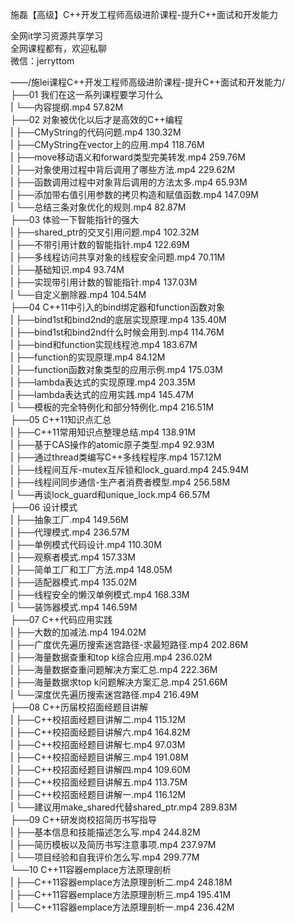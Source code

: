 施磊【高级】C++开发工程师高级进阶课程-提升C++面试和开发能力

全网it学习资源共享学习<br>全网课程都有，欢迎私聊<br>微信：jerryttom<br>

——/施lei课程C++开发工程师高级进阶课程-提升C++面试和开发能力/<br> ├──01 我们在这一系列课程要学习什么<br> | └──内容提纲.mp4 57.82M<br> ├──02 对象被优化以后才是高效的C++编程<br> | ├──CMyString的代码问题.mp4 130.32M<br> | ├──CMyString在vector上的应用.mp4 118.76M<br> | ├──move移动语义和forward类型完美转发.mp4 259.76M<br> | ├──对象使用过程中背后调用了哪些方法.mp4 229.62M<br> | ├──函数调用过程中对象背后调用的方法太多.mp4 65.93M<br> | ├──添加带右值引用参数的拷贝构造和赋值函数.mp4 147.09M<br> | └──总结三条对象优化的规则.mp4 82.87M<br> ├──03 体验一下智能指针的强大<br> | ├──shared_ptr的交叉引用问题.mp4 102.32M<br> | ├──不带引用计数的智能指针.mp4 122.69M<br> | ├──多线程访问共享对象的线程安全问题.mp4 70.11M<br> | ├──基础知识.mp4 93.74M<br> | ├──实现带引用计数的智能指针.mp4 137.03M<br> | └──自定义删除器.mp4 104.54M<br> ├──04 C++11中引入的bind绑定器和function函数对象<br> | ├──bind1st和bind2nd的底层实现原理.mp4 135.40M<br> | ├──bind1st和bind2nd什么时候会用到.mp4 114.76M<br> | ├──bind和function实现线程池.mp4 183.67M<br> | ├──function的实现原理.mp4 84.12M<br> | ├──function函数对象类型的应用示例.mp4 175.03M<br> | ├──lambda表达式的实现原理.mp4 203.35M<br> | ├──lambda表达式的应用实践.mp4 145.47M<br> | └──模板的完全特例化和部分特例化.mp4 216.51M<br> ├──05 C++11知识点汇总<br> | ├──C++11常用知识点整理总结.mp4 138.91M<br> | ├──基于CAS操作的atomic原子类型.mp4 92.93M<br> | ├──通过thread类编写C++多线程程序.mp4 157.12M<br> | ├──线程间互斥-mutex互斥锁和lock_guard.mp4 245.94M<br> | ├──线程间同步通信-生产者消费者模型.mp4 256.58M<br> | └──再谈lock_guard和unique_lock.mp4 66.57M<br> ├──06 设计模式<br> | ├──抽象工厂.mp4 149.56M<br> | ├──代理模式.mp4 236.57M<br> | ├──单例模式代码设计.mp4 110.30M<br> | ├──观察者模式.mp4 157.33M<br> | ├──简单工厂和工厂方法.mp4 148.05M<br> | ├──适配器模式.mp4 135.02M<br> | ├──线程安全的懒汉单例模式.mp4 168.33M<br> | └──装饰器模式.mp4 146.59M<br> ├──07 C++代码应用实践<br> | ├──大数的加减法.mp4 194.02M<br> | ├──广度优先遍历搜索迷宫路径-求最短路径.mp4 202.86M<br> | ├──海量数据查重和top k综合应用.mp4 236.02M<br> | ├──海量数据查重问题解决方案汇总.mp4 222.36M<br> | ├──海量数据求top k问题解决方案汇总.mp4 251.66M<br> | └──深度优先遍历搜索迷宫路径.mp4 216.49M<br> ├──08 C++历届校招面经题目讲解<br> | ├──C++校招面经题目讲解二.mp4 115.12M<br> | ├──C++校招面经题目讲解六.mp4 164.82M<br> | ├──C++校招面经题目讲解七.mp4 97.03M<br> | ├──C++校招面经题目讲解三.mp4 191.08M<br> | ├──C++校招面经题目讲解四.mp4 109.60M<br> | ├──C++校招面经题目讲解五.mp4 113.75M<br> | ├──C++校招面经题目讲解一.mp4 116.12M<br> | └──建议用make_shared代替shared_ptr.mp4 289.83M<br> ├──09 C++研发岗校招简历书写指导<br> | ├──基本信息和技能描述怎么写.mp4 244.82M<br> | ├──简历模板以及简历书写注意事项.mp4 237.97M<br> | └──项目经验和自我评价怎么写.mp4 299.77M<br> └──10 C++11容器emplace方法原理剖析<br> | ├──C++11容器emplace方法原理剖析二.mp4 248.18M<br> | ├──C++11容器emplace方法原理剖析三.mp4 195.41M<br> | └──C++11容器emplace方法原理剖析一.mp4 236.42M